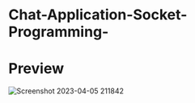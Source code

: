 # Chat-Application-Socket-Programming-

# Preview
![Screenshot 2023-04-05 211842](https://user-images.githubusercontent.com/91014874/230136270-3ce38cc3-3066-410f-951f-72f4bfa65e82.png)
